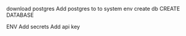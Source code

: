 download postgres
Add postgres to to system env
create db
CREATE DATABASE <name>

ENV
Add secrets
Add api key
